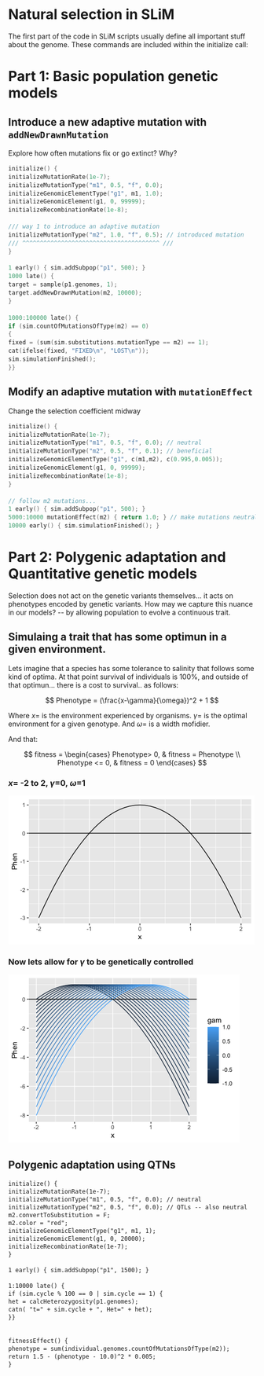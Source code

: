 # Natural selection in SLiM

The first part of the code in SLiM scripts usually define all important stuff about the genome. These commands are included within the initialize call:

# Part 1: Basic population genetic models

## Introduce a new adaptive mutation with `addNewDrawnMutation`
Explore how often mutations fix or go extinct? Why?
```c++
initialize() {
initializeMutationRate(1e-7);
initializeMutationType("m1", 0.5, "f", 0.0);
initializeGenomicElementType("g1", m1, 1.0);
initializeGenomicElement(g1, 0, 99999);
initializeRecombinationRate(1e-8);

/// way 1 to introduce an adaptive mutation
initializeMutationType("m2", 1.0, "f", 0.5); // introduced mutation
/// ^^^^^^^^^^^^^^^^^^^^^^^^^^^^^^^^^^^^^^^ ///
}

1 early() { sim.addSubpop("p1", 500); }
1000 late() {
target = sample(p1.genomes, 1);
target.addNewDrawnMutation(m2, 10000);
}

1000:100000 late() {
if (sim.countOfMutationsOfType(m2) == 0)
{
fixed = (sum(sim.substitutions.mutationType == m2) == 1);
cat(ifelse(fixed, "FIXED\n", "LOST\n"));
sim.simulationFinished();
}}
```

## Modify an adaptive mutation with `mutationEffect`
Change the selection coefficient midway
```c++
initialize() {
initializeMutationRate(1e-7);
initializeMutationType("m1", 0.5, "f", 0.0); // neutral
initializeMutationType("m2", 0.5, "f", 0.1); // beneficial
initializeGenomicElementType("g1", c(m1,m2), c(0.995,0.005));
initializeGenomicElement(g1, 0, 99999);
initializeRecombinationRate(1e-8);
}

// follow m2 mutations...
1 early() { sim.addSubpop("p1", 500); }
5000:10000 mutationEffect(m2) { return 1.0; } // make mutations neutral again
10000 early() { sim.simulationFinished(); }
```

# Part 2: Polygenic adaptation and Quantitative genetic models

Selection does not act on the genetic variants themselves... it acts on phenotypes encoded by genetic variants. How may we capture this nuance in our models?  -- by allowing population to evolve a continuous trait.

## Simulaing a trait that has some optimun in a given environment.

Lets imagine that a species has some tolerance to salinity that follows some kind of optima. At that point survival of individuals is 100%, and outside of that optimun... there is a cost to survival.. as follows:

$$
Phenotype = (\frac{x-\gamma}{\omega})^2 + 1
$$

Where $x$= is the environment experienced by organisms. $\gamma$= is the optimal environment for a given genotype. And $\omega$= is a width mofidier.

And that:

$$
fitness =
\begin{cases}
Phenotype> 0,  & fitness = Phenotype \\
Phenotype <= 0, & fitness = 0
\end{cases}
$$

### $x$= -2 to 2, $\gamma$=0, $\omega$=1
![enter image description here](https://raw.githubusercontent.com/Jcbnunez/uvm-fqr/main/etc/Figures/prac11/function.quadrat.png)

### Now lets allow for $\gamma$ to be genetically controlled
![enter image description here](https://raw.githubusercontent.com/Jcbnunez/uvm-fqr/main/etc/Figures/prac11/multiple_gammas.png)

## Polygenic adaptation using QTNs

```c+
initialize() {
initializeMutationRate(1e-7);
initializeMutationType("m1", 0.5, "f", 0.0); // neutral
initializeMutationType("m2", 0.5, "f", 0.0); // QTLs -- also neutral
m2.convertToSubstitution = F;
m2.color = "red";
initializeGenomicElementType("g1", m1, 1);
initializeGenomicElement(g1, 0, 20000);
initializeRecombinationRate(1e-7);
}

1 early() { sim.addSubpop("p1", 1500); }

1:10000 late() {
if (sim.cycle % 100 == 0 | sim.cycle == 1) {
het = calcHeterozygosity(p1.genomes);
catn( "t=" + sim.cycle + ", Het=" + het);
}} 


fitnessEffect() {
phenotype = sum(individual.genomes.countOfMutationsOfType(m2));
return 1.5 - (phenotype - 10.0)^2 * 0.005;
}

```
